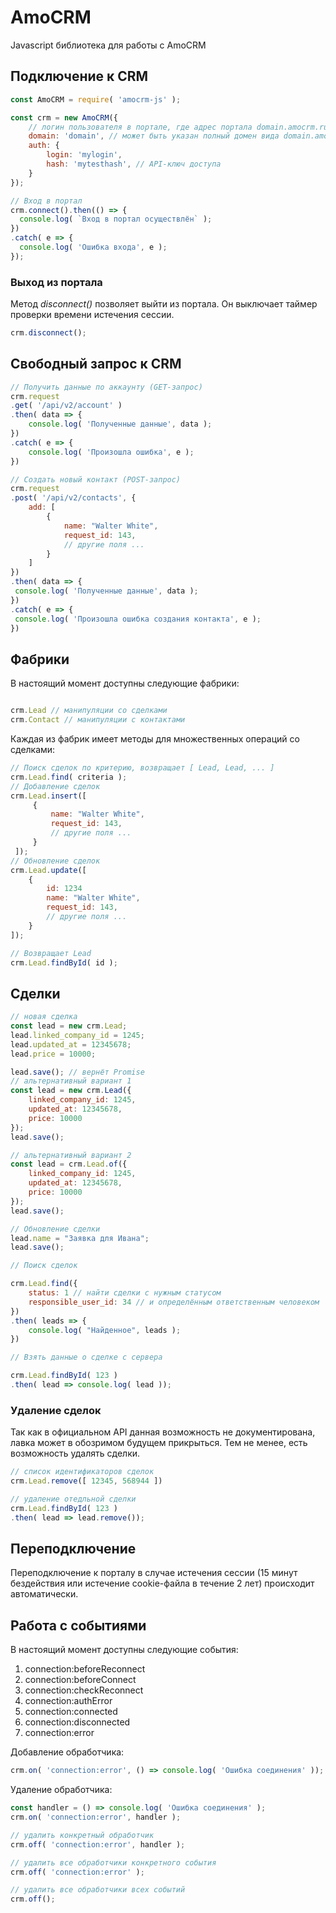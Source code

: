 # AmoCRM
Javascript библиотека для работы с AmoCRM

## Подключение к CRM
```js
const AmoCRM = require( 'amocrm-js' );

const crm = new AmoCRM({
    // логин пользователя в портале, где адрес портала domain.amocrm.ru
    domain: 'domain', // может быть указан полный домен вида domain.amocrm.ru, domain.amocrm.com
    auth: {
        login: 'mylogin',
        hash: 'mytesthash', // API-ключ доступа
    }
});

// Вход в портал
crm.connect().then(() => {
  console.log( `Вход в портал осуществлён` );
})
.catch( e => {
  console.log( 'Ошибка входа', e );
});
```

### Выход из портала

Метод *disconnect()* позволяет выйти из портала.
Он выключает таймер проверки времени истечения сессии.

```javascript
crm.disconnect();
```

## Свободный запрос к CRM

```js
// Получить данные по аккаунту (GET-запрос)
crm.request
.get( '/api/v2/account' )
.then( data => {
    console.log( 'Полученные данные', data );
})
.catch( e => {
    console.log( 'Произошла ошибка', e );
})

// Создать новый контакт (POST-запрос)
crm.request
.post( '/api/v2/contacts', {
    add: [
        {
            name: "Walter White",
            request_id: 143,
            // другие поля ...
        }
    ]
})
.then( data => {
 console.log( 'Полученные данные', data );
})
.catch( e => {
 console.log( 'Произошла ошибка создания контакта', e );
})
```

## Фабрики

В настоящий момент доступны следующие фабрики:

```js

crm.Lead // манипуляции со сделками
crm.Contact // манипуляции с контактами
```

Каждая из фабрик имеет методы для множественных операций со сделками:

```js
// Поиск сделок по критерию, возвращает [ Lead, Lead, ... ]
crm.Lead.find( criteria );
// Добавление сделок
crm.Lead.insert([
     {
         name: "Walter White",
         request_id: 143,
         // другие поля ...
     }
 ]);
// Обновление сделок
crm.Lead.update([
    {
        id: 1234
        name: "Walter White",
        request_id: 143,
        // другие поля ...
    }
]);

// Возвращает Lead
crm.Lead.findById( id );
```

## Сделки

```js
// новая сделка
const lead = new crm.Lead;
lead.linked_company_id = 1245;
lead.updated_at = 12345678;
lead.price = 10000;

lead.save(); // вернёт Promise
// альтернативный вариант 1
const lead = new crm.Lead({
    linked_company_id: 1245,
    updated_at: 12345678,
    price: 10000
});
lead.save();

// альтернативный вариант 2
const lead = crm.Lead.of({
    linked_company_id: 1245,
    updated_at: 12345678,
    price: 10000
});
lead.save();

// Обновление сделки
lead.name = "Заявка для Ивана";
lead.save();

// Поиск сделок

crm.Lead.find({
    status: 1 // найти сделки с нужным статусом
    responsible_user_id: 34 // и определённым ответственным человеком
})
.then( leads => {
    console.log( "Найденное", leads );
})

// Взять данные о сделке с сервера

crm.Lead.findById( 123 )
.then( lead => console.log( lead ));

```

### Удаление сделок

Так как в официальном API данная возможность не документирована, лавка может в обозримом будущем прикрыться.
Тем не менее, есть возможность удалять сделки.

```js
// список идентификаторов сделок
crm.Lead.remove([ 12345, 568944 ])

// удаление отедльной сделки
crm.Lead.findById( 123 )
.then( lead => lead.remove());
```

## Переподключение

Переподключение к порталу в случае истечения сессии
(15 минут бездействия или истечение cookie-файла в течение 2 лет) происходит автоматически.

## Работа с событиями

В настоящий момент доступны следующие события:

1. connection:beforeReconnect
2. connection:beforeConnect
3. connection:checkReconnect
4. connection:authError
5. connection:connected
6. connection:disconnected
7. connection:error

Добавление обработчика:

```javascript
crm.on( 'connection:error', () => console.log( 'Ошибка соединения' ));
```

Удаление обработчика:

```javascript
const handler = () => console.log( 'Ошибка соединения' );
crm.on( 'connection:error', handler );

// удалить конкретный обработчик
crm.off( 'connection:error', handler );

// удалить все обработчики конкретного события
crm.off( 'connection:error' );

// удалить все обработчики всех событий
crm.off();
```
